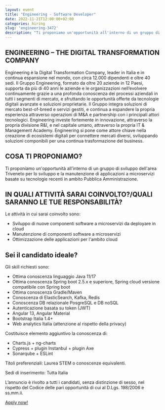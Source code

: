 ```yaml
---
layout: event
title: "Engineering - Software Developer"
date: 2022-11-21T12:00:00+02:00
categories: hiring
slug: 'engineering-3472'
description: "Ti proponiamo un'opportunità all'interno di un gruppo di sviluppo dell'area Triveneto per lo sviluppo e la manutenzione di applicazioni a microservizi basate su tecnologie recenti in ambito Pubblica Amministrazione."
---
```


## ENGINEERING – THE DIGITAL TRANSFORMATION COMPANY

Engineering è la Digital Transformation Company, leader in Italia e in continua espansione nel mondo, con circa 12.000 dipendenti e oltre 40 sedi. 
Il Gruppo Engineering, formato da oltre 20 aziende in 12 Paesi, supporta da più di 40 anni le aziende e le organizzazioni nell’evolvere continuamente grazie a una profonda conoscenza dei processi aziendali in tutti i segmenti di mercato, e sfruttando le opportunità offerte da tecnologie digitali avanzate e soluzioni proprietarie. 
Il Gruppo integra soluzioni di mercato best-of-breed e servizi gestiti, e continua a espandere la propria esperienza attraverso operazioni di M&A e partnership con i principali attori tecnologici. Engineering investe fortemente in innovazione, attraverso la propria divisione R&I, e nel capitale umano, attraverso la propria IT & Management Academy. Engineering si pone come attore chiave nella creazione di ecosistemi digitali per connettere mercati diversi, sviluppando soluzioni componibili per una continua trasformazione del business.

## COSA TI PROPONIAMO?     

Ti proponiamo un'opportunità all'interno di un gruppo di sviluppo dell'area Triveneto per lo sviluppo e la manutenzione di applicazioni a microservizi basate su tecnologie recenti in ambito Pubblica Amministrazione.

## IN QUALI ATTIVITÀ SARAI COINVOLTO?/QUALI SARANNO LE TUE RESPONSABILITÀ?

Le attività in cui sarai coinvolto sono:
- Sviluppo di nuove componenti software a microservizi da deployare in cloud
- Manutenzione di componenti software a microservizi 
- Ottimizzazione delle applicazioni per l'ambito cloud

## Sei il candidato ideale?

Gli skill richiesti sono:
- Ottima conoscenza linguaggio Java 11/17 
- Ottima conoscenza Spring boot 2.5.x e superiore, Spring cloud versione compatibile con Spring boot
- Ottima conoscenza Gradle/Maven
- Conoscenza di ElasticSearch, Kafka, Redis
- Conoscenza DB relazionale PosgreSQL e DB noSQL
- Autenticazione basata su token (JWT)
- Angular 13, Angular Material
- Bootstrap Italia 1.4+
- Web analytics Italia (attenzione al rispetto della privacy)

Costituisce elemento aggiuntivo la conoscenza di:
- Charts.js + ng-charts
- Cypress + plugin Instanbul + plugin Axe
- Sonarqube + ESLint

Titoli preferenziali: Laurea STEM o conoscenze equivalenti.

Sedi di inserimento: Tutta Italia

L’annuncio è rivolto a tutti i candidati, senza distinzione di sesso, nel rispetto del Codice delle pari opportunità di cui al D.Lgs. 198/2006 e ss.mm.ii.

<a class="btn btn-primary text-white btn-lg mt-3" target="_blank" href="//eng.csod.com/ux/ats/careersite/4/home/requisition/3472?c=eng">Apply now!</a>